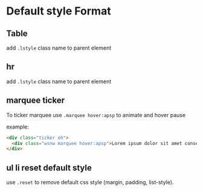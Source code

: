 # Default style Format

## Table

add `.lstyle` class name to parent element

## hr

add `.lstyle` class name to parent element

## marquee ticker

To ticker marquee use `.marquee hover:apsp` to animate and hover pause

example:

```html
<div class="ticker oh">
  <div class="wsnw marquee hover:apsp">Lorem ipsum dolor sit amet consectetur adipisicing elit. Dolorem maxime ea dolorum.</div>
</div>
```

## ul li reset default style

use `.reset` to remove default css style (margin, padding, list-style).
